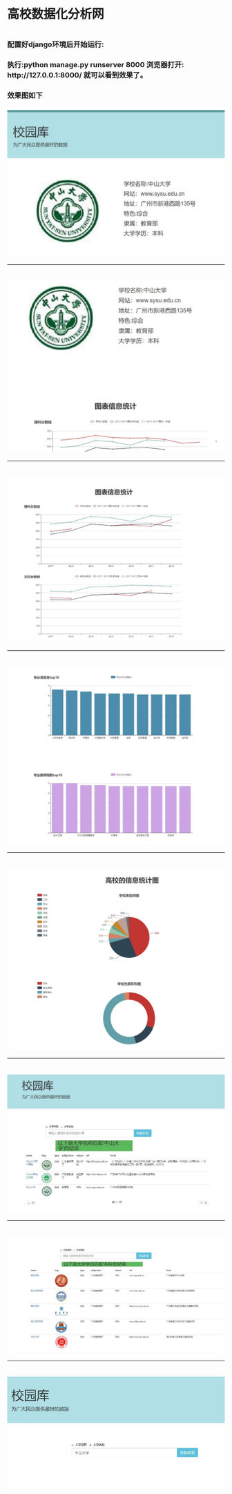 <h1>高校数据化分析网<h1>

<h3>配置好django环境后开始运行:<h3>
执行:python manage.py runserver 8000
浏览器打开: http://127.0.0.1:8000/ 就可以看到效果了。

<h3>效果图如下<h3>
<img src="https://github.com/lovegentle/school/blob/master/%E6%A0%B8%E5%BF%83%E5%8A%9F%E8%83%BD%E9%A1%B5%E9%9D%A2%E6%88%AA%E5%9B%BE/1.jpg"/>
  <br>
  <hr>
  <br>
  <img src="https://github.com/lovegentle/school/blob/master/%E6%A0%B8%E5%BF%83%E5%8A%9F%E8%83%BD%E9%A1%B5%E9%9D%A2%E6%88%AA%E5%9B%BE/2.jpg"/>
   <br>
  <hr>
  <br>
  <img src="https://github.com/lovegentle/school/blob/master/%E6%A0%B8%E5%BF%83%E5%8A%9F%E8%83%BD%E9%A1%B5%E9%9D%A2%E6%88%AA%E5%9B%BE/当前大学历年分数线.jpg"/>
   <br>
  <hr>
  <br>
  <img src="https://github.com/lovegentle/school/blob/master/%E6%A0%B8%E5%BF%83%E5%8A%9F%E8%83%BD%E9%A1%B5%E9%9D%A2%E6%88%AA%E5%9B%BE/当前大学专业分析.jpg"/>
   <br>
  <hr>
  <br>
  <img src="https://github.com/lovegentle/school/blob/master/%E6%A0%B8%E5%BF%83%E5%8A%9F%E8%83%BD%E9%A1%B5%E9%9D%A2%E6%88%AA%E5%9B%BE/高校数据统计.jpg"/>
   <br>
  <hr>
  <br>
  <img src="https://github.com/lovegentle/school/blob/master/%E6%A0%B8%E5%BF%83%E5%8A%9F%E8%83%BD%E9%A1%B5%E9%9D%A2%E6%88%AA%E5%9B%BE/根据大学名称搜索信息.jpg"/>
   <br>
  <hr>
  <br>
  <img src="https://github.com/lovegentle/school/blob/master/%E6%A0%B8%E5%BF%83%E5%8A%9F%E8%83%BD%E9%A1%B5%E9%9D%A2%E6%88%AA%E5%9B%BE/根据大学学历搜索信息.jpg"/>
   <br>
  <hr>
  <br>
  <img src="https://github.com/lovegentle/school/blob/master/%E6%A0%B8%E5%BF%83%E5%8A%9F%E8%83%BD%E9%A1%B5%E9%9D%A2%E6%88%AA%E5%9B%BE/首页搜索栏.jpg"/>
  
